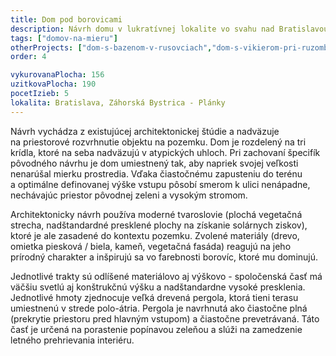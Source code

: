 ```yaml
---
title: Dom pod borovicami
description: Návrh domu v lukratívnej lokalite vo svahu nad Bratislavou. Zadaním od klienta bolo zhodnotiť a dopracovať existujúcu architektonickú štúdiu. Sústredili sme sa hlavne na optimalizáciu energetiky a dispozície, pri ktorej sa nám podarilo úpravami ušetriť 55 m<sup>2</sup> z vykurovaných priestorov a plochu chodieb zmenšiť na polovicu. Následne sme sa dohodli na ďalšej spolupráci pri projekčnej činnosti a aktuálne je stavba v povoľovacom procese.
tags: ["domov-na-mieru"]
otherProjects: ["dom-s-bazenom-v-rusovciach","dom-s-vikierom-pri-ruzomberku","dom-s-dlhou-pergolou"]
order: 4

vykurovanaPlocha: 156
uzitkovaPlocha: 190
pocetIzieb: 5
lokalita: Bratislava, Záhorská Bystrica - Plánky
---
```


Návrh vychádza z existujúcej architektonickej štúdie a nadväzuje na priestorové rozvrhnutie objektu na pozemku. Dom je rozdelený na tri krídla, ktoré na seba nadväzujú v atypických uhloch. Pri zachovaní špecifík pôvodného návrhu je dom umiestnený tak, aby napriek svojej veľkosti nenarúšal mierku prostredia. Vďaka čiastočnému zapusteniu do terénu a optimálne definovanej výške vstupu pôsobí smerom k ulici nenápadne, nechávajúc priestor pôvodnej zeleni a vysokým stromom.

Architektonicky návrh používa moderné tvaroslovie (plochá vegetačná strecha, nadštandardné presklené plochy na získanie solárnych ziskov), ktoré je ale zasadené do kontextu pozemku. Zvolené materiály (drevo, omietka piesková / biela, kameň, vegetačná fasáda) reagujú na jeho prírodný charakter a inšpirujú sa vo farebnosti borovíc, ktoré mu dominujú.

Jednotlivé trakty sú odlíšené materiálovo aj výškovo - spoločenská časť má väčšiu svetlú aj konštrukčnú výšku a nadštandardne vysoké presklenia. Jednotlivé hmoty zjednocuje veľká drevená pergola, ktorá tieni terasu umiestnenú v strede polo-átria. Pergola je navrhnutá ako čiastočne plná (prekrytie priestoru pred hlavným vstupom) a čiastočne prevetrávaná. Táto časť je určená na porastenie popínavou zeleňou a slúži na zamedzenie letného prehrievania interiéru.